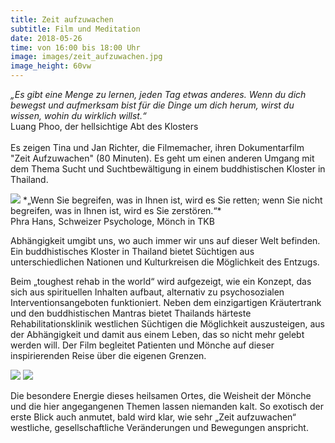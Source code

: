 ```yaml
---
title: Zeit aufzuwachen
subtitle: Film und Meditation
date: 2018-05-26
time: von 16:00 bis 18:00 Uhr
image: images/zeit_aufzuwachen.jpg
image_height: 60vw
---
```

*„Es gibt eine Menge zu lernen, jeden Tag etwas anderes. Wenn du dich
bewegst und aufmerksam bist für die Dinge um dich herum, wirst du
wissen,
wohin du wirklich willst.“*<br>
Luang Phoo, der hellsichtige Abt des Klosters<br><br>
Es zeigen Tina und Jan Richter, die Filmemacher, ihren Dokumentarfilm "Zeit Aufzuwachen" (80
Minuten). Es geht um einen anderen Umgang mit dem Thema Sucht und Suchtbewältigung in einem buddhistischen Kloster in Thailand.

<img src="images/phra_hans.jpg" class="picture">
*„Wenn Sie begreifen, was in Ihnen ist, wird es Sie retten; wenn Sie nicht begreifen, was in Ihnen ist, wird es Sie zerstören.“*<br>
Phra Hans, Schweizer Psychologe, Mönch in TKB

Abhängigkeit umgibt uns, wo auch immer wir uns auf dieser Welt befinden. Ein buddhistisches Kloster in Thailand bietet Süchtigen aus unterschiedlichen Nationen und Kulturkreisen die Möglichkeit des Entzugs.

Beim „toughest rehab in the world“ wird aufgezeigt, wie ein Konzept, das sich aus spirituellen Inhalten aufbaut, alternativ zu psychosozialen Interventionsangeboten funktioniert. Neben dem einzigartigen Kräutertrank und den buddhistischen Mantras bietet Thailands härteste Rehabilitationsklinik westlichen Süchtigen die Möglichkeit auszusteigen, aus der Abhängigkeit und damit aus einem Leben, das so nicht mehr gelebt werden will. Der Film begleitet Patienten und Mönche auf dieser inspirierenden Reise über die eigenen Grenzen.

<img src="images/rehab.jpg" class="picture">
<img src="images/rehab2.jpg" class="picture">

Die besondere Energie dieses heilsamen Ortes, die Weisheit der Mönche und die hier angegangenen Themen lassen niemanden kalt.
So exotisch der erste Blick auch anmutet, bald wird klar, wie sehr „Zeit aufzuwachen“ westliche, gesellschaftliche Veränderungen und Bewegungen anspricht.
